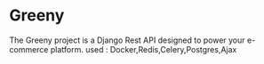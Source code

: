 # Greeny
The Greeny project is a Django Rest API designed to power your e-commerce platform. 
 used : Docker,Redis,Celery,Postgres,Ajax
